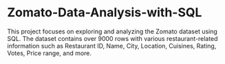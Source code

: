 # Zomato-Data-Analysis-with-SQL
This project focuses on exploring and analyzing the Zomato dataset using SQL. The dataset contains over 9000 rows with various restaurant-related information such as Restaurant ID,  Name, City, Location, Cuisines, Rating, Votes, Price range, and more.
